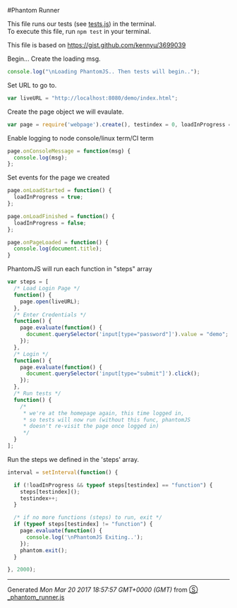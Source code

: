 #Phantom Runner

This file runs our tests (see [tests.js](https://github.com/sc0ttj/Project/blob/master/src/test/js/tests.js])) in the terminal.   
To execute this file, run `npm test` in your terminal.    

This file is based on https://gist.github.com/kennyu/3699039

Begin... Create the loading msg.
```js
console.log("\nLoading PhantomJS.. Then tests will begin..");

```
Set URL to go to.
```js
var liveURL = "http://localhost:8080/demo/index.html";

```
Create the page object we will evaulate.
```js
var page = require('webpage').create(), testindex = 0, loadInProgress = false;

```
Enable logging to node console/linux term/CI term
```js
page.onConsoleMessage = function(msg) {
  console.log(msg);
};

```
Set events for the page we created
```js
page.onLoadStarted = function() {
  loadInProgress = true;
};

page.onLoadFinished = function() {
  loadInProgress = false;
};

page.onPageLoaded = function() {
  console.log(document.title);
}

```
PhantomJS will run each function in "steps" array
```js
var steps = [
  /* Load Login Page */
  function() {
    page.open(liveURL);
  },
  /* Enter Credentials */
  function() {
    page.evaluate(function() {
      document.querySelector('input[type="password"]').value = "demo";
    });
  }, 
  /* Login */
  function() {
    page.evaluate(function() {
      document.querySelector('input[type="submit"]').click();
    });
  },
  /* Run tests */
  function() {
    /*
     * we're at the homepage again, this time logged in,
     * so tests will now run (without this func, phantomJS 
     * doesn't re-visit the page once logged in)
     */
  }
];

```
Run the steps we defined in the 'steps' array.
```js
interval = setInterval(function() {

  if (!loadInProgress && typeof steps[testindex] == "function") {
    steps[testindex]();
    testindex++;
  }

  /* if no more functions (steps) to run, exit */
  if (typeof steps[testindex] != "function") {
    page.evaluate(function() { 
      console.log('\nPhantomJS Exiting..');
    });
    phantom.exit();
  }

}, 2000);
```
------------------------
Generated _Mon Mar 20 2017 18:57:57 GMT+0000 (GMT)_ from [&#x24C8; _phantom_runner.js](_phantom_runner.js "View in source")

